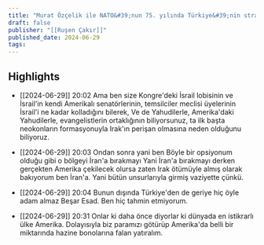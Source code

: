 ```yaml
---
title: "Murat Özçelik ile NATO&#39;nun 75. yılında Türkiye&#39;nin stratejik tercihleri"
draft: false
publisher: "[[Ruşen Çakır]]"
published_date: 2024-06-29
tags:
---
```



## Highlights
* [[2024-06-29]] 20:02  Ama ben size Kongre'deki İsrail lobisinin ve İsrail'in kendi Amerikalı senatörlerinin, temsilciler meclisi üyelerinin İsrail'i ne kadar kolladığını bilerek, Ve de Yahudilerle, Amerika'daki Yahudilerle, evangelistlerin ortaklığının biliyorsunuz, ta ilk başta neokonların formasyonuyla Irak'ın perişan olmasına neden olduğunu biliyoruz.

* [[2024-06-29]] 20:03  Ondan sonra yani ben Böyle bir opsiyonum olduğu gibi o bölgeyi İran'a bırakmayı Yani İran'a bırakmayı derken gerçekten Amerika çekilecek olursa zaten Irak ötümüyle almış olarak bakıyorum ben İran'a. Yani bütün unsurlarıyla girmiş vaziyette çünkü.

* [[2024-06-29]] 20:04  Bunun dışında Türkiye'den de geriye hiç öyle adam almaz Beşar Esad. Ben hiç tahmin etmiyorum.

* [[2024-06-29]] 20:31  Onlar ki daha önce diyorlar ki dünyada en istikrarlı ülke Amerika. Dolayısıyla biz paramızı götürüp Amerika'da belli bir miktarında hazine bonolarına falan yatıralım.

